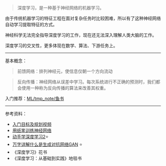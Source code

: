 
>深度学习，是一种基于神经网络的机器学习。

由于传统机器学习的特征工程在面对复杂任务时比较困难，所以有了这种神经网络自动学习提取特征的方式。

神经科学无法完全指导深度学习的工作，现在还无法深入理解人类大脑的工作。

深度学习的交叉性，更多体现在数学、算法、下游任务上。


----------------------

基本概念：

>前馈网络：排列神经元，使信息仅朝一个方向流动

>反向传播：神经网络从误差中学习。每次系统进行不正确的预测时，我们都会使用一种称为反向传播的算法来改善其权重。


入门推荐：[ML/tmp_note/鱼书](ML/tmp_note/鱼书)

----------------------

参考资料：
- [入门目标及规划视频](https://www.bilibili.com/video/BV1FX4y1C7qk/)
- [用纸笔训练神经网络](https://www.bilibili.com/video/BV1R64y187yt)
- [动手学深度学习2](https://zh-v2.d2l.ai/index.html)⭐️
- [万字详解什么是生成对抗网络GAN](https://bbs.huaweicloud.com/blogs/314916) ⭐️
- 《深度学习》花书
- 《深度学习：从基础到实践》地毯书

